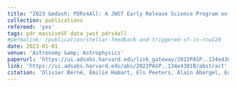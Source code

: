 ```yaml
---
title: "2023 &mdash; PDRs4All: A JWST Early Release Science Program on Radiative Feedback from Massive Stars"
collection: publications
refereed: 'yes'
tags: pdr massiveSF data jwst pdrs4all
#permalink: /publication/stellar-feedback-and-triggered-sf-in-rcw120
date: 2023-01-01
venue: 'Astronomy &amp; Astrophysics'
paperurl: 'https://ui.adsabs.harvard.edu/link_gateway/2022PASP..134e4301B/PUB_PDF'
link: 'https://ui.adsabs.harvard.edu/abs/2022PASP..134e4301B/abstract'
citation: 'Olivier Berné, Émilie Habart, Els Peeters, Alain Abergel, Edwin A. Bergin, Jeronimo Bernard-Salas, Emeric Bron, Jan Cami, Stéphanie Cazaux, Emmanuel Dartois, Asunción Fuente, Javier R. Goicoechea, Karl D. Gordon, Yoko Okada, Takashi Onaka, Massimo Robberto, Markus Röllig, Alexander G. G. M. Tielens, Silvia Vicente, Mark G. Wolfire, Felipe Alarcon, C. Boersma, Ameélie Canin, Ryan Chown, Daniel Dicken, David Languignon, Romane Le Gal, Marc W. Pound, Boris Trahin, Thomas Simmer, Ameek Sidhu, Dries Van De Putte, Sara Cuadrado, Claire Guilloteau, Alexandros Maragkoudakis, Bethany R. Schefter, Thiébaut Schirmer, Isabel Aleman, Louis Allamandola, Rebecca Auchettl, Giuseppe Antonio Baratta, Salma Bejaoui, Partha P. Bera, Goranka Bilalbegovic, John H. Black, Francois Boulanger, Jordy Bouwman, Bernhard Brandl, Philippe Brechignac, Sandra Brunken, Andrew Burkhardt, Alessandra Candian, Jose Cernicharo, Marin Chabot, Shubhadip Chakraborty, Jason Champion, Sean W.J. Colgan, Ilsa R. Cooke, Audrey Coutens, Nick L.J. Cox, Karine Demyk, Jennifer Donovan Meyer, Cécile Engrand, Sacha Foschino, Pedro Garcıa-Lario, Lisseth Gavilan, Maryvonne Gerin, Marie Godard, Carl A. Gottlieb, Pierre Guillard, Antoine Gusdorf, Patrick Hartigan, Jinhua He, Eric Herbst, Liv Hornekaer, Cornelia Jaeger, Eduardo Janot-Pacheco, Christine Joblin, Michael Kaufman, Francisca Kemper, Sarah Kendrew, Maria S. Kirsanova, Pamela Klaassen, Collin Knight, Sun Kwok, Alvaro Labiano, Thomas S.-Y. Lai, Timothy J. Lee, Bertrand Lefloch, Franck Le Petit, Aigen Li, Hendrik Linz, Cameron J. Mackie, Suzanne C. Madden, Joelle Mascetti, Brett A. McGuire, Pablo Merino, Elisabetta R. Micelotta, Karl Misselt, Jon A. Morse et al. (37 additional authors not shown), 2023, Publications of the Astronomical Society of the Pacific, Volume 134, Issue 1035, id.054301, 22 pp.'
---
```

